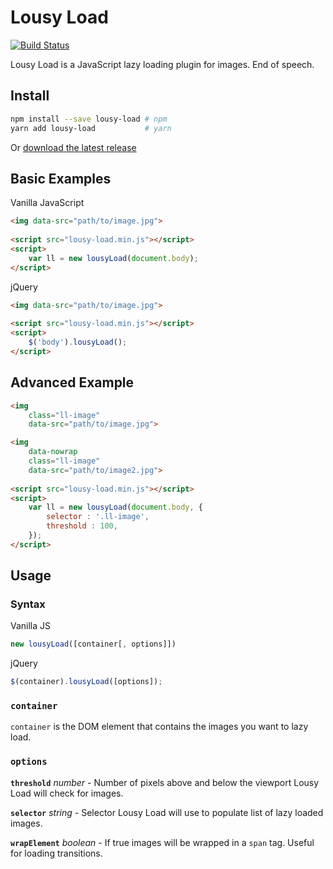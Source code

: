 # Lousy Load

[![Build Status](https://travis-ci.org/frxnz/lousy-load.svg?branch=master)](https://travis-ci.org/frxnz/lousy-load)

Lousy Load is a JavaScript lazy loading plugin for images. End of speech.

Install
-------

```bash
npm install --save lousy-load # npm
yarn add lousy-load           # yarn
```

Or [download the latest release](https://github.com/frxnz/lousy-load/releases)

Basic Examples
--------------

Vanilla JavaScript
```html
<img data-src="path/to/image.jpg">
        
<script src="lousy-load.min.js"></script>
<script>
    var ll = new lousyLoad(document.body);
</script>
```

jQuery
```html
<img data-src="path/to/image.jpg">
        
<script src="lousy-load.min.js"></script>
<script>
    $('body').lousyLoad();
</script>
```

Advanced Example
---------------

```html
<img 
    class="ll-image"
    data-src="path/to/image.jpg">

<img 
    data-nowrap
    class="ll-image"
    data-src="path/to/image2.jpg">
        
<script src="lousy-load.min.js"></script>
<script>
    var ll = new lousyLoad(document.body, {
        selector : '.ll-image',
        threshold : 100,
    });
</script>
```

Usage
-------

### Syntax
Vanilla JS
```js
new lousyLoad([container[, options]])
```

jQuery
```js
$(container).lousyLoad([options]);
```

### `container`

`container` is the DOM element that contains the images you want to lazy load.

### `options`

**`threshold`** *number* - Number of pixels above and below the viewport Lousy Load will check for images.

**`selector`** *string* - Selector Lousy Load will use to populate list of lazy loaded images.

**`wrapElement`** *boolean* - If true images will be wrapped in a `span` tag. Useful for loading transitions.